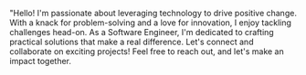 "Hello! I'm passionate about leveraging technology to drive positive change. With a knack for problem-solving and a love for innovation, I enjoy tackling challenges head-on. As a Software Engineer, I'm dedicated to crafting practical solutions that make a real difference. Let's connect and collaborate on exciting projects! Feel free to reach out, and let's make an impact together.
